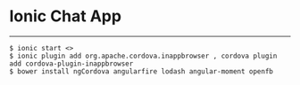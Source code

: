 # Ionic Chat App
---------------------
```
$ ionic start <>
$ ionic plugin add org.apache.cordova.inappbrowser , cordova plugin add cordova-plugin-inappbrowser
$ bower install ngCordova angularfire lodash angular-moment openfb
```
